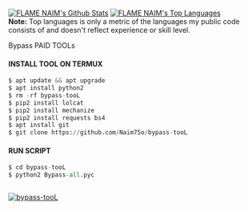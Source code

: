 


  <br/>
      <a href="https://github.com/Naim75o/github-readme-stats"><img alt="FLAME NAIM's Github Stats" src="https://github-readme-stats.vercel.app/api?username=Naim75o&show_icons=true&count_private=true&theme=react&hide_border=true&bg_color=0D1117" /></a>
        <a href="https://github.com/Naim75o/github-readme-stats"><img alt="FLAME NAIM's Top Languages" src="https://github-readme-stats.vercel.app/api/top-langs/?username=Naim75o&langs_count=8&count_private=true&layout=compact&theme=react&hide_border=true&bg_color=0D1117" /></a>
          <br/>
            <b>Note:</b> Top languages is only a metric of the languages my public code consists of and doesn't reflect experience or skill level.
            


Bypass PAID TOOLs

#### INSTALL TOOL ON TERMUX
```python
$ apt update && apt upgrade
$ apt install python2
$ rm -rf bypass-tooL
$ pip2 install lolcat
$ pip2 install mechanize
$ pip2 install requests bs4
$ apt install git
$ git clone https://github.com/Naim75o/bypass-tooL
```
#### RUN SCRIPT
```python
$ cd bypass-tooL
$ python2 Bypass-all.pyc



```





<a href="bypass-tooL"><img title="bypass-tooL" src="https://github-readme-stats.vercel.app/api/pin/?username=Naim75o&repo=bypass-tooL&theme=vision-friendly-dark"></a>
